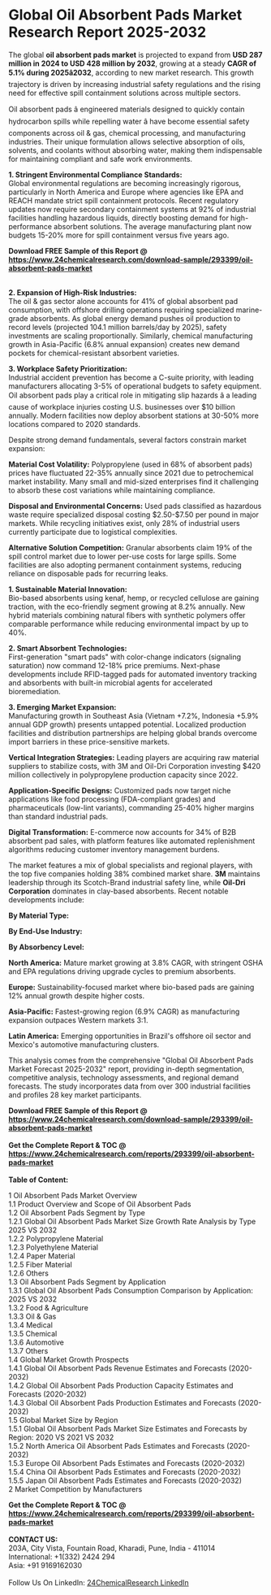 <h1>Global Oil Absorbent Pads Market Research Report 2025-2032</h1><p>The global <strong>oil absorbent pads market</strong> is projected to expand from <strong>USD 287 million in 2024 to USD 428 million by 2032</strong>, growing at a steady <strong>CAGR of 5.1% during 2025â2032</strong>, according to new market research. This growth trajectory is driven by increasing industrial safety regulations and the rising need for effective spill containment solutions across multiple sectors.</p><p>Oil absorbent pads â engineered materials designed to quickly contain hydrocarbon spills while repelling water â have become essential safety components across oil &amp; gas, chemical processing, and manufacturing industries. Their unique formulation allows selective absorption of oils, solvents, and coolants without absorbing water, making them indispensable for maintaining compliant and safe work environments.</p><p><strong>1. Stringent Environmental Compliance Standards:</strong><br>
Global environmental regulations are becoming increasingly rigorous, particularly in North America and Europe where agencies like EPA and REACH mandate strict spill containment protocols. Recent regulatory updates now require secondary containment systems at 92% of industrial facilities handling hazardous liquids, directly boosting demand for high-performance absorbent solutions. The average manufacturing plant now budgets 15-20% more for spill containment versus five years ago.</p><div><b>Download FREE Sample of this Report @ 
            <a href="https://www.24chemicalresearch.com/download-sample/293399/oil-absorbent-pads-market">
            https://www.24chemicalresearch.com/download-sample/293399/oil-absorbent-pads-market</a></b></div><br><p><strong>2. Expansion of High-Risk Industries:</strong><br>
The oil &amp; gas sector alone accounts for 41% of global absorbent pad consumption, with offshore drilling operations requiring specialized marine-grade absorbents. As global energy demand pushes oil production to record levels (projected 104.1 million barrels/day by 2025), safety investments are scaling proportionally. Similarly, chemical manufacturing growth in Asia-Pacific (6.8% annual expansion) creates new demand pockets for chemical-resistant absorbent varieties.</p><p><strong>3. Workplace Safety Prioritization:</strong><br>
Industrial accident prevention has become a C-suite priority, with leading manufacturers allocating 3-5% of operational budgets to safety equipment. Oil absorbent pads play a critical role in mitigating slip hazards â a leading cause of workplace injuries costing U.S. businesses over $10 billion annually. Modern facilities now deploy absorbent stations at 30-50% more locations compared to 2020 standards.</p><p>Despite strong demand fundamentals, several factors constrain market expansion:</p><p><strong>Material Cost Volatility:</strong> Polypropylene (used in 68% of absorbent pads) prices have fluctuated 22-35% annually since 2021 due to petrochemical market instability. Many small and mid-sized enterprises find it challenging to absorb these cost variations while maintaining compliance.</p><p><strong>Disposal and Environmental Concerns:</strong> Used pads classified as hazardous waste require specialized disposal costing $2.50-$7.50 per pound in major markets. While recycling initiatives exist, only 28% of industrial users currently participate due to logistical complexities.</p><p><strong>Alternative Solution Competition:</strong> Granular absorbents claim 19% of the spill control market due to lower per-use costs for large spills. Some facilities are also adopting permanent containment systems, reducing reliance on disposable pads for recurring leaks.</p><p><strong>1. Sustainable Material Innovation:</strong><br>
Bio-based absorbents using kenaf, hemp, or recycled cellulose are gaining traction, with the eco-friendly segment growing at 8.2% annually. New hybrid materials combining natural fibers with synthetic polymers offer comparable performance while reducing environmental impact by up to 40%.</p><p><strong>2. Smart Absorbent Technologies:</strong><br>
First-generation "smart pads" with color-change indicators (signaling saturation) now command 12-18% price premiums. Next-phase developments include RFID-tagged pads for automated inventory tracking and absorbents with built-in microbial agents for accelerated bioremediation.</p><p><strong>3. Emerging Market Expansion:</strong><br>
Manufacturing growth in Southeast Asia (Vietnam +7.2%, Indonesia +5.9% annual GDP growth) presents untapped potential. Localized production facilities and distribution partnerships are helping global brands overcome import barriers in these price-sensitive markets.</p><p><strong>Vertical Integration Strategies:</strong> Leading players are acquiring raw material suppliers to stabilize costs, with 3M and Oil-Dri Corporation investing $420 million collectively in polypropylene production capacity since 2022.</p><p><strong>Application-Specific Designs:</strong> Customized pads now target niche applications like food processing (FDA-compliant grades) and pharmaceuticals (low-lint variants), commanding 25-40% higher margins than standard industrial pads.</p><p><strong>Digital Transformation:</strong> E-commerce now accounts for 34% of B2B absorbent pad sales, with platform features like automated replenishment algorithms reducing customer inventory management burdens.</p><p>The market features a mix of global specialists and regional players, with the top five companies holding 38% combined market share. <strong>3M</strong> maintains leadership through its Scotch-Brand industrial safety line, while <strong>Oil-Dri Corporation</strong> dominates in clay-based absorbents. Recent notable developments include:</p><p><strong>By Material Type:</strong></p><p><strong>By End-Use Industry:</strong></p><p><strong>By Absorbency Level:</strong></p><p><strong>North America:</strong> Mature market growing at 3.8% CAGR, with stringent OSHA and EPA regulations driving upgrade cycles to premium absorbents.</p><p><strong>Europe:</strong> Sustainability-focused market where bio-based pads are gaining 12% annual growth despite higher costs.</p><p><strong>Asia-Pacific:</strong> Fastest-growing region (6.9% CAGR) as manufacturing expansion outpaces Western markets 3:1.</p><p><strong>Latin America:</strong> Emerging opportunities in Brazil's offshore oil sector and Mexico's automotive manufacturing clusters.</p><p>This analysis comes from the comprehensive "Global Oil Absorbent Pads Market Forecast 2025-2032" report, providing in-depth segmentation, competitive analysis, technology assessments, and regional demand forecasts. The study incorporates data from over 300 industrial facilities and profiles 28 key market participants.</p><div><b>Download FREE Sample of this Report @ 
            <a href="https://www.24chemicalresearch.com/download-sample/293399/oil-absorbent-pads-market">
            https://www.24chemicalresearch.com/download-sample/293399/oil-absorbent-pads-market</a></b></div><br><div><b>Get the Complete Report & TOC @ 
            <a href="https://www.24chemicalresearch.com/reports/293399/oil-absorbent-pads-market">
            https://www.24chemicalresearch.com/reports/293399/oil-absorbent-pads-market</a></b></div><br>
            <b>Table of Content:</b><p>1 Oil Absorbent Pads Market Overview<br />
    1.1 Product Overview and Scope of Oil Absorbent Pads<br />
    1.2 Oil Absorbent Pads Segment by Type<br />
        1.2.1 Global Oil Absorbent Pads Market Size Growth Rate Analysis by Type 2025 VS 2032<br />
        1.2.2 Polypropylene Material<br />
        1.2.3 Polyethylene Material<br />
        1.2.4 Paper Material<br />
        1.2.5 Fiber Material<br />
        1.2.6 Others<br />
    1.3 Oil Absorbent Pads Segment by Application<br />
        1.3.1 Global Oil Absorbent Pads Consumption Comparison by Application: 2025 VS 2032<br />
        1.3.2 Food & Agriculture<br />
        1.3.3 Oil & Gas<br />
        1.3.4 Medical<br />
        1.3.5 Chemical<br />
        1.3.6 Automotive<br />
        1.3.7 Others<br />
    1.4 Global Market Growth Prospects<br />
        1.4.1 Global Oil Absorbent Pads Revenue Estimates and Forecasts (2020-2032)<br />
        1.4.2 Global Oil Absorbent Pads Production Capacity Estimates and Forecasts (2020-2032)<br />
        1.4.3 Global Oil Absorbent Pads Production Estimates and Forecasts (2020-2032)<br />
    1.5 Global Market Size by Region<br />
        1.5.1 Global Oil Absorbent Pads Market Size Estimates and Forecasts by Region: 2020 VS 2021 VS 2032<br />
        1.5.2 North America Oil Absorbent Pads Estimates and Forecasts (2020-2032)<br />
        1.5.3 Europe Oil Absorbent Pads Estimates and Forecasts (2020-2032)<br />
        1.5.4 China Oil Absorbent Pads Estimates and Forecasts (2020-2032)<br />
        1.5.5 Japan Oil Absorbent Pads Estimates and Forecasts (2020-2032)<br />
2 Market Competition by Manufacturers<br />
 </p><div><b>Get the Complete Report & TOC @ 
            <a href="https://www.24chemicalresearch.com/reports/293399/oil-absorbent-pads-market">
            https://www.24chemicalresearch.com/reports/293399/oil-absorbent-pads-market</a></b></div><br><b>CONTACT US:</b><br>
            203A, City Vista, Fountain Road, Kharadi, Pune, India - 411014<br>
            International: +1(332) 2424 294<br>
            Asia: +91 9169162030 <br><br>
            Follow Us On LinkedIn: <a href="https://www.linkedin.com/company/24chemicalresearch/">24ChemicalResearch LinkedIn</a>
